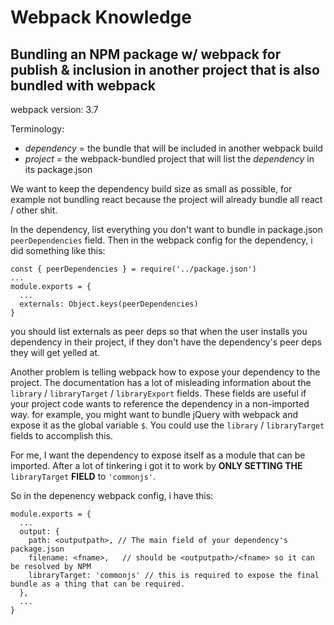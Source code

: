 # Webpack Knowledge

## Bundling an NPM package w/ webpack for publish & inclusion in another project that is also bundled with webpack

webpack version: 3.7

Terminology:
  - _dependency_ = the bundle that will be included in another webpack build
  - _project_ = the webpack-bundled project that will list the _dependency_ in its package.json

We want to keep the dependency build size as small as possible, for example not bundling react
because the project will already bundle all react / other shit.

In the dependency, list everything you don't want to bundle in package.json `peerDependencies` field.
Then in the webpack config for the dependency, i did something like this:

    const { peerDependencies } = require('../package.json')
    ...
    module.exports = {
      ...
      externals: Object.keys(peerDependencies)
    }

you should list externals as peer deps so that when the user installs you
dependency in their project, if they don't have the dependency's peer deps
they will get yelled at.


Another problem is telling webpack how to expose your dependency to the project.
The documentation has a lot of misleading information about the `library` / `libraryTarget` / `libraryExport` fields.
These fields are useful if your project code wants to reference the dependency in a non-imported way.
for example, you might want to bundle jQuery with webpack and expose it as the global variable `$`. You could use the
`library` / `libraryTarget` fields to accomplish this.

For me, I want the dependency to expose itself as a module that can be imported.
After a lot of tinkering i got it to work by **ONLY SETTING THE** `libraryTarget` **FIELD** to `'commonjs'`.

So in the depenency webpack config, i have this:

    module.exports = {
      ...
      output: {
        path: <outputpath>, // The main field of your dependency's package.json
        filename: <fname>,   // should be <outputpath>/<fname> so it can be resolved by NPM
        libraryTarget: 'commonjs' // this is required to expose the final bundle as a thing that can be required.
      },
      ...
    }

